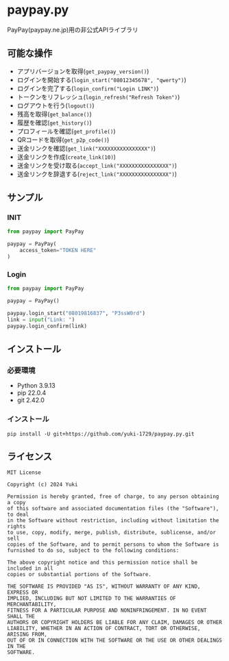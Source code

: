# paypay.py
PayPay(paypay.ne.jp)用の非公式APIライブラリ

## 可能な操作
- アプリバージョンを取得(`get_paypay_version()`)
- ログインを開始する(`login_start("08012345678", "qwerty")`)
- ログインを完了する(`login_confirm("Login LINK")`)
- トークンをリフレッシュ(`login_refresh("Refresh Token")`)
- ログアウトを行う(`logout()`)
- 残高を取得(`get_balance()`)
- 履歴を確認(`get_history()`)
- プロフィールを確認(`get_profile()`)
- QRコードを取得(`get_p2p_code()`)
- 送金リンクを確認(`get_link("XXXXXXXXXXXXXXXX")`)
- 送金リンクを作成(`create_link(10)`)
- 送金リンクを受け取る(`accept_link("XXXXXXXXXXXXXXXX")`)
- 送金リンクを辞退する(`reject_link("XXXXXXXXXXXXXXXX")`)

## サンプル
### INIT
```py
from paypay import PayPay

paypay = PayPay(
    access_token="TOKEN HERE"
)
```
### Login
```py
from paypay import PayPay

paypay = PayPay()

paypay.login_start("08019816837", "P3ssW0rd")
link = input("Link: ")
paypay.login_confirm(link)
```

## インストール
### 必要環境
- Python 3.9.13
- pip 22.0.4
- git 2.42.0
### インストール
`pip install -U git+https://github.com/yuki-1729/paypay.py.git`

## ライセンス
```
MIT License

Copyright (c) 2024 Yuki

Permission is hereby granted, free of charge, to any person obtaining a copy
of this software and associated documentation files (the "Software"), to deal
in the Software without restriction, including without limitation the rights
to use, copy, modify, merge, publish, distribute, sublicense, and/or sell
copies of the Software, and to permit persons to whom the Software is
furnished to do so, subject to the following conditions:

The above copyright notice and this permission notice shall be included in all
copies or substantial portions of the Software.

THE SOFTWARE IS PROVIDED "AS IS", WITHOUT WARRANTY OF ANY KIND, EXPRESS OR
IMPLIED, INCLUDING BUT NOT LIMITED TO THE WARRANTIES OF MERCHANTABILITY,
FITNESS FOR A PARTICULAR PURPOSE AND NONINFRINGEMENT. IN NO EVENT SHALL THE
AUTHORS OR COPYRIGHT HOLDERS BE LIABLE FOR ANY CLAIM, DAMAGES OR OTHER
LIABILITY, WHETHER IN AN ACTION OF CONTRACT, TORT OR OTHERWISE, ARISING FROM,
OUT OF OR IN CONNECTION WITH THE SOFTWARE OR THE USE OR OTHER DEALINGS IN THE
SOFTWARE.
```